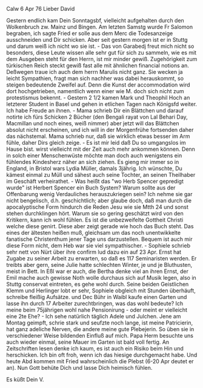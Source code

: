  Calw 6 Apr 76
Lieber David

Gestern endlich kam Dein Sonntagsbf, vielleicht aufgehalten durch den Wolkenbruch zw. Mainz und Bingen. Am letzten Samstg wurde Fr Salomon begraben, ich sagte Fried er solle aus dem Merc die Todesanzeige ausschneiden und Dir schicken. Aber seit gestern morgen ist er in Stuttg und darum weiß ich nicht wo sie ist. - Das von Garabedj freut mich nicht so besonders, diese Leute wissen alle sehr gut für sich zu sammeln, wie es mit dem Ausgeben steht für den Herrn, ist mir minder gewiß. Zugehörigkeit zum türkischen Reich steckt gewiß fast alle mit ähnlichen financial notions an. Deßwegen traue ich auch dem herrn Marulis nicht ganz. Sie wecken ja leicht Sympathien, fragt man sich nachher was dabei herauskommt, so steigen bedeutende Zweifel auf. Denn die Kunst der accommodation wird dort hochgetrieben, namentlich wenn einer wie M. doch sich nicht zum protestismus bekennt. - Gestern 2 1/2 kamen Mark und Theophil Hoch an letzterer Student in Basel und gehen in etlichen Tagen nach Königsfd weiter. Ich habe Freude an ihnen. - Mama schrieb Dir ein Blättchen und darauf notirte ich fürs Schicken 2 Bücher (den Bengali rayat von Lal Behari Day, Macmillan und noch eines, weiß nimmer) aber jetzt will das Blättchen absolut nicht erscheinen, und ich will in der Morgenfrühe fortsenden daher das nächstemal. Mama schrieb nur, daß sie wirklich etwas besser im Arm fühle, daher Dirs gleich zeige. - Es ist mir leid daß Du so umgangslos im Hause bist. wirst vielleicht mit der Zeit auch mehr ankommen können. Denn in solch einer Menschenwüste möchte man doch auch wenigstens ein fühlendes Kindesherz näher an sich ziehen. Es gieng mir immer so in England, in Bristol wars Lydia Müller, damals 3jährig. Ich wünschte, Du kämest einmal zu Müll und sähest auch seine Tochter, an seinen Theilhaber im Geschäft verheirathet. - Was heißt das "wo Herb Spencer gepredigt wurde" ist Herbert Spencer ein Buch System? 
Warum sollte aus der Offenbarung wenig Verdauliches herauszukriegen sein? Ich nehme sie gar nicht bengelisch, d.h. geschichtlich; aber glaube doch, daß man durch die apocalyptische Form hindurch die Reden Jesu wie sie Mtth 24 und sonst stehen durchklingen hört. Warum sie so gering geschätzt wird von den Kritikern, kann ich wohl fühlen. Es ist die unbezweifelte Gottheit Christi welche diese genirt. Diese aber zeigt gerade wie hoch das Buch steht. Das eines der ältesten heißen muß, gleichsam um das noch unentwikkelte fanatische Christenthum jener Tage uns darzustellen. Bequem ist auch mir diese Form nicht, dem Heb war sie viel sympathischer. - Sophiele schrieb sehr nett von Nürt über ihre confirm lud dazu ein auf 23 Apr. Ernst hat Zugabe zu seiner Arbeit zu erwarten, so daß es 117 Seminaristen werden. Er treibts aber gern, seine Julie hatte schlechten Winter, je und je Bluthusten, meist in Bett. In Eßl war er auch, die Bertha denke viel an ihren Ernst, der Emil mache auch gewisse Noth wolle durchaus sich auf Musik legen, also in Stuttg conservat eintreten, es gehe wohl durch. Seine beiden Geistlichen Klemm und Herlinger lobt er sehr, Sophiele obgleich mit Stunden überhäuft, schreibe fleißig Aufsätze. und Dec Bühr in Waibl kaufe einen Garten und lasse ihn durch 17 Arbeiter zurechtbringen, was das wohl bedeute? Ich meine beim 75jährigen wohl nahe Pensionirung - oder meint er vielleicht eine 2te Ehe? - Ich sehe natürlich täglich Adele und Julchen. Jene am Montag geimpft, schrie stark und seufzte noch lange, ist meine Patricierin, hat ganz adeliche Nerven, die andere meine gute Plebejerin. So üben sie in verschiedener Weise bildenden Einfluß auf mich. Papa Herm besuchte uns auch wieder einmal, seine Mauer im Garten ist bald voll fertig. 
An Zeitschriften lesen denke ich kaum, es ist auch ein Risiko beim Hin und herschicken. Ich bin oft froh, wenn ich das hiesige durchgemacht habe. Und heute Abd kommen mit Fried wahrscheinlich die Plebst (6-20 Apr deutet er an). Nun Gott behüte Dich und lasse Dich heimisch fühlen.

 Es küßt Dein V.

